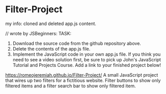 # Filter-Project
my info: 
cloned and deleted app.js content. 


// wrote by JSBeginners:
TASK:
1. Download the source code from the github repository above.
2. Delete the contents of the app.js file.
3. Implement the JavaScript code in your own app.js file.
If you think you need to see a video solution first, 
be sure to pick up John's JavaScript Tutorial and Projects Course.
Add a link to your finished project below!

https://romeojeremiah.github.io/Filter-Project/
A small JavaScript project that wires up two filters for a fictitious website.
Filter buttons to show only filtered items and a filter search bar to show only filtered item.
